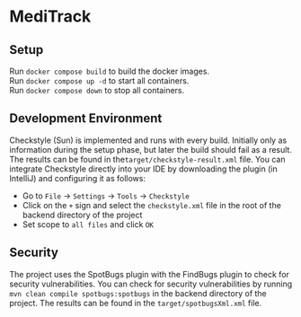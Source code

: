 # MediTrack

## Setup

Run `docker compose build` to build the docker images.  
Run `docker compose up -d` to start all containers.  
Run `docker compose down` to stop all containers.

## Development Environment
Checkstyle (Sun) is implemented and runs with every build. Initially only as information during the setup phase, 
but later the build should fail as a result. The results can be found in the`target/checkstyle-result.xml` file.
You can integrate Checkstyle directly into your IDE by downloading the plugin (in IntelliJ) and configuring it as follows:
- Go to `File` -> `Settings` -> `Tools` -> `Checkstyle`
- Click on the `+` sign and select the `checkstyle.xml` file in the root of the backend directory of the project
- Set scope to `all files` and click `OK`

## Security
The project uses the SpotBugs plugin with the FindBugs plugin to check for security vulnerabilities.
You can check for security vulnerabilities by running `mvn clean compile spotbugs:spotbugs` in the backend directory 
of the project. The results can be found in the `target/spotbugsXml.xml` file.
